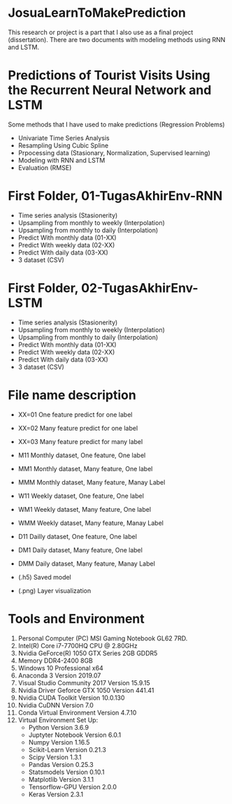 # JosuaLearnToMakePrediction
This research or project is a part that I also use as a final project (dissertation). 
There are two documents with modeling methods using RNN and LSTM.

# Predictions of Tourist Visits Using the Recurrent Neural Network and LSTM
Some methods that I have used to make predictions
(Regression Problems)
- Univariate Time Series Analysis
- Resampling Using Cubic Spline
- Prpocessing data (Stasionary, Normalization, Supervised learning)
- Modeling with RNN and LSTM
- Evaluation (RMSE)

# First Folder, 01-TugasAkhirEnv-RNN
- Time series analysis (Stasionerity)
- Upsampling from monthly to weekly (Interpolation)
- Upsampling from monthly to daily (Interpolation)
- Predict With monthly data (01-XX)
- Predict With weekly data (02-XX)
- Predict With daily data (03-XX)
- 3 dataset (CSV)

# First Folder, 02-TugasAkhirEnv-LSTM
- Time series analysis (Stasionerity)
- Upsampling from monthly to weekly (Interpolation)
- Upsampling from monthly to daily (Interpolation)
- Predict With monthly data (01-XX)
- Predict With weekly data (02-XX)
- Predict With daily data (03-XX)
- 3 dataset (CSV)

# File name description
- XX=01 One feature predict for one label
- XX=02 Many feature predict for one label
- XX=03 Many feature predict for many label

- M11   Monthly dataset, One feature, One label
- MM1   Monthly dataset, Many feature, One label
- MMM   Monthly dataset, Many feature, Manay Label
- W11   Weekly dataset, One feature, One label
- WM1   Weekly dataset, Many feature, One label
- WMM   Weekly dataset, Many feature, Manay Label
- D11   Dailly dataset, One feature, One label
- DM1   Daily dataset, Many feature, One label
- DMM   Daily dataset, Many feature, Manay Label
- (.h5) Saved model
- (.png) Layer visualization

# Tools and Environment

1. Personal Computer (PC) MSI Gaming Notebook GL62 7RD.
2. Intel(R) Core i7-7700HQ CPU @ 2.80GHz
3. Nvidia GeForce(R) 1050 GTX Series 2GB GDDR5
4. Memory DDR4-2400 8GB
5. Windows 10 Professional x64
6. Anaconda 3 Version 2019.07
7. Visual Studio Community 2017 Version 15.9.15
8. Nvidia Driver Geforce GTX 1050 Version 441.41
9. Nvidia CUDA Toolkit Version 10.0.130
10. Nvidia CuDNN Version 7.0
11. Conda Virtual Environment Version 4.7.10
12. Virtual Environment Set Up:
    - Python Version 3.6.9
    - Juptyter Notebook Version 6.0.1
    - Numpy Version 1.16.5
    - Scikit-Learn Version 0.21.3
    - Scipy Version 1.3.1
    - Pandas Version 0.25.3
    - Statsmodels Version 0.10.1
    - Matplotlib Version 3.1.1
    - Tensorflow-GPU Version 2.0.0
    - Keras Version 2.3.1
